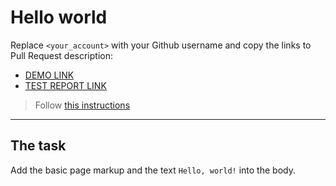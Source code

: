 # Hello world
Replace `<your_account>` with your Github username and copy the links to Pull Request description:
- [DEMO LINK](https://Dima2D.github.io/layout_hello-world/)
- [TEST REPORT LINK](https://Dima2D.github.io/layout_hello-world/report/html_report/)

> Follow [this instructions](https://mate-academy.github.io/layout_task-guideline/#how-to-solve-the-layout-tasks-on-github)
___

## The task
Add the basic page markup and the text `Hello, world!` into the body.
